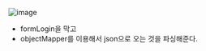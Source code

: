![image](https://user-images.githubusercontent.com/108928206/198234796-7da28e81-ed12-4b33-9100-a340b63d4d8f.png)

- formLogin을 막고 
- objectMapper를 이용해서 json으로 오는 것을 파싱해준다.
